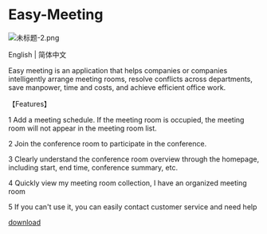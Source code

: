 # Easy-Meeting

![未标题-2.png](https://upload-images.jianshu.io/upload_images/1419035-a1c93f7e36e90b60.png?imageMogr2/auto-orient/strip%7CimageView2/2/w/1240)

English | 简体中文

Easy meeting is an application that helps companies or companies intelligently arrange meeting rooms, resolve conflicts across departments, save manpower, time and costs, and achieve efficient office work. 



【Features】

 1 Add a meeting schedule. If the meeting room is occupied, the meeting room will not appear in the meeting room list.  

 2 Join the conference room to participate in the conference. 

 3 Clearly understand the conference room overview through the homepage, including start, end time, conference summary, etc. 
 
 4 Quickly view my meeting room collection, I have an organized meeting room

 5 If you can't use it, you can easily contact customer service and need help


[download](https://itunes.apple.com/cn/app/id1479323067?at=1010lSqk&ct=cds)